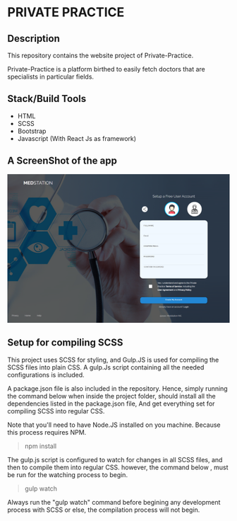 # **PRIVATE PRACTICE**

## **Description**

This repository contains the website project of Private-Practice.

Private-Practice is a platform birthed to easily fetch doctors that are specialists in particular fields.

## **Stack/Build Tools**

- HTML
- SCSS
- Bootstrap
- Javascript (With React Js as framework)

## **A ScreenShot of the app**

![What the app looks like](./client_main/src/assets/images/screencapture.png)

## **Setup for compiling SCSS**

This project uses SCSS for styling, and Gulp.JS is used for compiling the SCSS files into plain CSS.
A gulp.Js script containing all the needed configurations is included.

A package.json file is also included in the repository. Hence, simply running the command below when inside the project folder, should install all the dependencies listed in the package.json file, And get everything set for compiling SCSS into regular CSS.

Note that you'll need to have Node.JS installed on you machine. Because this process requires NPM.

> npm install

The gulp.js script is configured to watch for changes in all SCSS files, and then to compile them into regular CSS. however, the command below , must be run for the watching process to begin.

> gulp watch

Always run the "gulp watch" command before begining any development process with SCSS or else, the compilation process will not begin.
